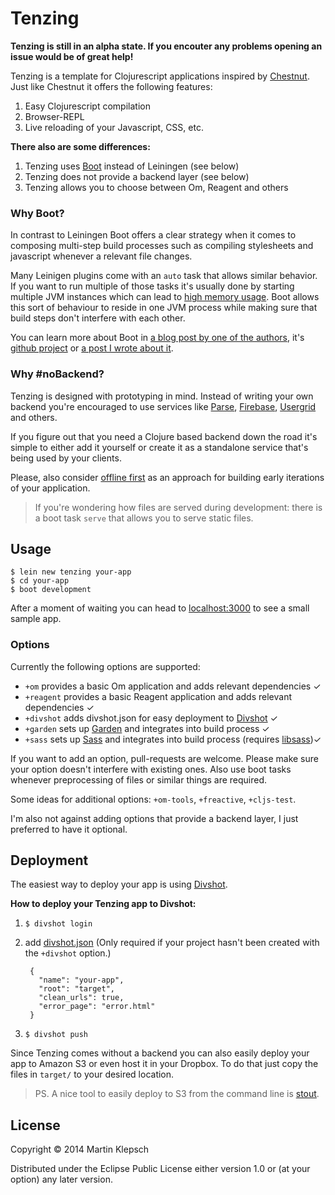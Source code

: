 # Tenzing

**Tenzing is still in an alpha state. If you encouter any problems
opening an issue would be of great help!**

Tenzing is a template for Clojurescript applications inspired by
[Chestnut][chestnut]. Just like Chestnut it offers the following
features:

1. Easy Clojurescript compilation
1. Browser-REPL
1. Live reloading of your Javascript, CSS, etc.

**There also are some differences:**

1. Tenzing uses [Boot][boot] instead of Leiningen (see below)
1. Tenzing does not provide a backend layer (see below)
1. Tenzing allows you to choose between Om, Reagent and others

### Why Boot?

In contrast to Leiningen Boot offers a clear strategy when it comes to
composing multi-step build processes such as compiling stylesheets and
javascript whenever a relevant file changes.

Many Leinigen plugins come with an `auto` task that allows similar
behavior. If you want to run multiple of those tasks it's usually done
by starting multiple JVM instances which can lead to
[high memory usage](chestnut-mem). Boot allows this sort of behaviour
to reside in one JVM process while making sure that build steps don't
interfere with each other.

You can learn more about Boot in
[a blog post by one of the authors][clojurescript-rebooted], it's
[github project][boot] or [a post I wrote about it][boot-relevant].

### Why #noBackend?

Tenzing is designed with prototyping in mind. Instead of writing your
own backend you're encouraged to use services like [Parse][parse],
[Firebase][firebase], [Usergrid][usergrid] and others.

If you figure out that you need a Clojure based backend down the road
it's simple to either add it yourself or create it as a standalone
service that's being used by your clients.

Please, also consider [offline first][offline-first] as an approach
for building early iterations of your application.

> If you're wondering how files are served during development:
> there is a boot task `serve` that allows you to serve static files.

## Usage

    $ lein new tenzing your-app
    $ cd your-app
    $ boot development

After a moment of waiting you can head to [localhost:3000](http://localhost:3000) to see a small sample app.

### Options

Currently the following options are supported:

- `+om` provides a basic Om application and adds relevant dependencies ✓
- `+reagent` provides a basic Reagent application and adds relevant dependencies ✓
- `+divshot` adds divshot.json for easy deployment to [Divshot](divshot) ✓
- `+garden` sets up [Garden][garden] and integrates into build process ✓
- `+sass` sets up [Sass][sass] and integrates into build process (requires [libsass][libsass])✓

If you want to add an option, pull-requests are welcome. Please make
sure your option doesn't interfere with existing ones. Also use boot
tasks whenever preprocessing of files or similar things are required.

Some ideas for additional options: `+om-tools`, `+freactive`, `+cljs-test`.

I'm also not against adding options that provide a backend layer, I just
preferred to have it optional.

## Deployment

The easiest way to deploy your app is using [Divshot][divshot].

**How to deploy your Tenzing app to Divshot:**

1. `$ divshot login`
1. add [divshot.json][divshot-json] (Only required if your project hasn't been created with the `+divshot` option.)

        {
          "name": "your-app",
          "root": "target",
          "clean_urls": true,
          "error_page": "error.html"
        }

1. `$ divshot push`

Since Tenzing comes without a backend you can also easily deploy
your app to Amazon S3 or even host it in your Dropbox. To do that
just copy the files in `target/` to your desired location.

> PS. A nice tool to easily deploy to S3 from the command line is [stout](https://github.com/EagerIO/Stout).

## License

Copyright © 2014 Martin Klepsch

Distributed under the Eclipse Public License either version 1.0 or (at
your option) any later version.


[chestnut]: https://github.com/plexus/chestnut
[boot]: https://github.com/boot-clj/boot
[chestnut-mem]: https://github.com/plexus/chestnut/issues/49
[clojurescript-rebooted]: http://adzerk.com/blog/2014/11/clojurescript-builds-rebooted/
[boot-relevant]: http://www.martinklepsch.org/posts/why-boot-is-relevant-for-the-clojure-ecosystem.html
[offline-first]: http://alistapart.com/article/offline-first
[parse]: https://parse.com
[firebase]: https://www.firebase.com
[usergrid]: http://usergrid.incubator.apache.org
[garden]: https://github.com/noprompt/garden
[sass]: http://sass-lang.com
[libsass]: http://libsass.org
[firebase-hosting]: https://www.firebase.com/docs/hosting/
[divshot]: https://divshot.com
[divshot-json]: https://github.com/martinklepsch/tenzing/blob/master/resources/leiningen/new/tenzing/divshot.json
